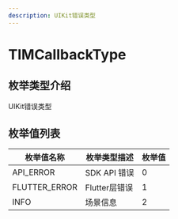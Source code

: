```yaml
---
description: UIKit错误类型
---
```


# TIMCallbackType

## 枚举类型介绍

UIKit错误类型

## 枚举值列表

| 枚举值名称                | 枚举类型描述   | 枚举值 |
| -------------------- | -------- | --- |
| API_ERROR           | SDK API 错误 | 0   |
| FLUTTER_ERROR       | Flutter层错误   | 1   |
| INFO          | 场景信息     | 2   |